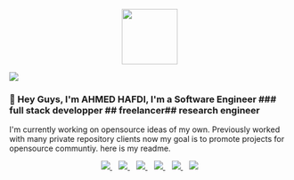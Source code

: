 <p align="center">
  <img src="https://media.giphy.com/media/dxn6fRlTIShoeBr69N/giphy.gif" width="100px">
</p>  
                                                        
![](https://still-brushlands-82734.herokuapp.com/countercheck)
                          
### 👋 Hey Guys, I'm AHMED HAFDI, I'm a Software Engineer ###  full stack developper ## freelancer## research engineer                                                                                       
I'm currently working on opensource ideas of my own. Previously worked with many private repository clients now my goal is to promote projects for opensource communtiy.
here is my readme.
<p align='center'>
<a href="https://twitter.com">
  <img src="https://img.shields.io/badge/twitter-%231DA1F2.svg?&style=for-the-badge&logo=twitter&logoColor=white" />
</a>&nbsp;&nbsp;
<a href="https://www.linkedin.com/in/ahmed-hafdi-200528188/">
  <img src="https://img.shields.io/badge/linkedin-%230077B5.svg?&style=for-the-badge&logo=linkedin&logoColor=white" />
</a>&nbsp;&nbsp;
<a href="https://medium.com">
  <img src="https://img.shields.io/badge/medium-%2312100E.svg?&style=for-the-badge&logo=medium&logoColor=white" />
</a>&nbsp;&nbsp;
<a href="Ahmed.Hafdi@ieee.org">
  <img src="https://img.shields.io/badge/email me-%23D14836.svg?&style=for-the-badge&logo=gmail&logoColor=white" />
</a>&nbsp;&nbsp;
  <a href="http://wa.me/212674993655?text=Hello Michael">
  <img src="https://img.shields.io/badge/whatsapp-%34B7F1.svg?&style=for-the-badge&logo=whatsapp&logoColor=white" />
</a>&nbsp;&nbsp;
  
<img src="https://gpvc.arturio.dev/jideguru" />
</p>   
        
    
